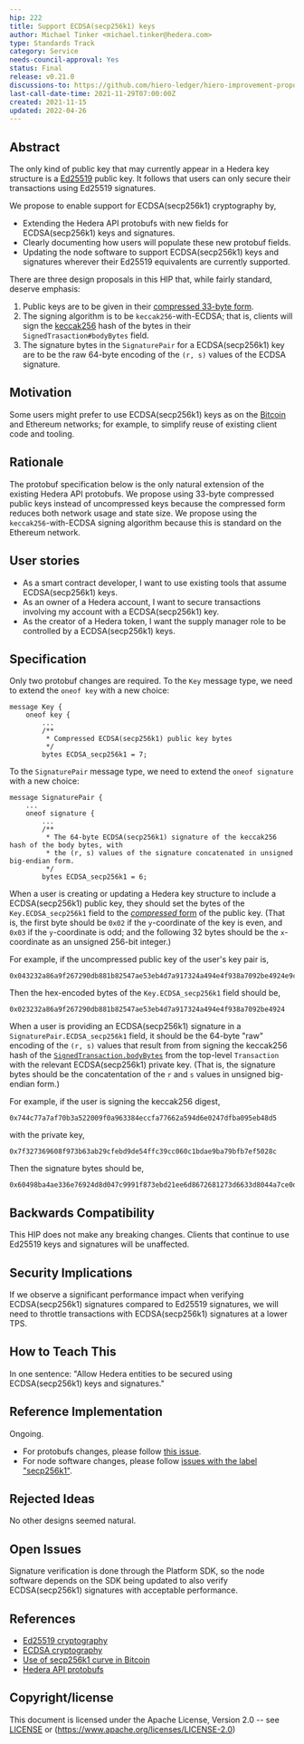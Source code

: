 ```yaml
---
hip: 222
title: Support ECDSA(secp256k1) keys
author: Michael Tinker <michael.tinker@hedera.com>
type: Standards Track
category: Service
needs-council-approval: Yes
status: Final
release: v0.21.0
discussions-to: https://github.com/hiero-ledger/hiero-improvement-proposals/discussions/221
last-call-date-time: 2021-11-29T07:00:00Z
created: 2021-11-15
updated: 2022-04-26
---
```


## Abstract

The only kind of public key that may currently appear in a Hedera key structure is a [Ed25519](https://ed25519.cr.yp.to/) public key. It follows that users can only secure their transactions using Ed25519 signatures.

We propose to enable support for ECDSA(secp256k1) cryptography by,
- Extending the Hedera API protobufs with new fields for ECDSA(secp256k1) keys and signatures.
- Clearly documenting how users will populate these new protobuf fields.
- Updating the node software to support ECDSA(secp256k1) keys and signatures wherever their Ed25519 equivalents are currently supported.

There are three design proposals in this HIP that, while fairly standard, deserve emphasis:
1. Public keys are to be given in their [compressed 33-byte form](https://en.bitcoin.it/wiki/Elliptic_Curve_Digital_Signature_Algorithm).
2. The signing algorithm is to be `keccak256`-with-ECDSA; that is, clients will sign the [keccak256](https://en.wikipedia.org/wiki/SHA-3) hash of the bytes in their `SignedTrasaction#bodyBytes` field.
3. The signature bytes in the `SignaturePair` for a ECDSA(secp256k1) key are to be the raw 64-byte encoding of the `(r, s)` values of the ECDSA signature.

## Motivation

Some users might prefer to use ECDSA(secp256k1) keys as on the [Bitcoin](https://en.bitcoin.it/wiki/Secp256k1) and
Ethereum networks; for example, to simplify reuse of existing client code and tooling.

## Rationale

The protobuf specification below is the only natural extension of the existing Hedera API protobufs. We propose using 33-byte 
compressed public keys instead of uncompressed keys because the compressed form reduces both network usage and state size. We 
propose using the `keccak256`-with-ECDSA signing algorithm because this is standard on the Ethereum network. 

## User stories

- As a smart contract developer, I want to use existing tools that assume ECDSA(secp256k1) keys.
- As an owner of a Hedera account, I want to secure transactions involving my account with a ECDSA(secp256k1) key. 
- As the creator of a Hedera token, I want the supply manager role to be controlled by a ECDSA(secp256k1) keys.
  
## Specification

Only two protobuf changes are required. To the `Key` message type, we need to extend the `oneof key` with a new choice:
```
message Key {
    oneof key {
        ...
        /**
         * Compressed ECDSA(secp256k1) public key bytes
         */
        bytes ECDSA_secp256k1 = 7;
```
To the `SignaturePair` message type, we need to extend the `oneof signature` with a new choice:
```
message SignaturePair {
    ...
    oneof signature {
        ...
        /**
         * The 64-byte ECDSA(secp256k1) signature of the keccak256 hash of the body bytes, with
         * the (r, s) values of the signature concatenated in unsigned big-endian form.
         */
        bytes ECDSA_secp256k1 = 6;
```

When a user is creating or updating a Hedera key structure to include a ECDSA(secp256k1) public key, they should set the bytes of the `Key.ECDSA_secp256k1` field to the [_compressed_ form](https://en.bitcoin.it/wiki/Elliptic_Curve_Digital_Signature_Algorithm) of the public key. (That is, the first byte should be `0x02` if the `y`-coordinate of the key is even, and `0x03` if the `y`-coordinate is odd; and the following 32 bytes should be the `x`-coordinate as an unsigned 256-bit integer.)

For example, if the uncompressed public key of the user's key pair is,
```
0x043232a86a9f267290db881b82547ae53eb4d7a917324a494e4f938a7092be4924e9c4e57a4469664ec57d4688a1c100945f8772308701739b86bc2745d2dbb0f6
``` 
Then the hex-encoded bytes of the `Key.ECDSA_secp256k1` field should be,
```
0x023232a86a9f267290db881b82547ae53eb4d7a917324a494e4f938a7092be4924
```

When a user is providing an ECDSA(secp256k1) signature in a `SignaturePair.ECDSA_secp256k1` field, it should be the 64-byte "raw" encoding of the `(r, s)` values that result from from signing the keccak256 hash of the [`SignedTransaction.bodyBytes`](https://hashgraph.github.io/hedera-protobufs/#proto.SignedTransaction) from the top-level `Transaction` with the relevant ECDSA(secp256k1) private key. (That is, the signature bytes should be the concatentation of the `r` and `s` values in unsigned big-endian form.) 

For example, if the user is signing the keccak256 digest,
```
0x744c77a7af70b3a522009f0a963384eccfa77662a594d6e0247dfba095eb48d5
```
with the private key,
```
0x7f327369608f973b63ab29cfebd9de54ffc39cc060c1bdae9ba79bfb7ef5028c
```
Then the signature bytes should be,
```
0x60498ba4ae336e76924d8d047c9991f873ebd21ee6d8672681273d6633d8044a7ce0d3f0203587f085fcd3d5a9c3ba72cbf7eef5a4771cfb14415f01618cc831
```

## Backwards Compatibility

This HIP does not make any breaking changes. Clients that continue to use Ed25519 keys and signatures will be unaffected.

## Security Implications

If we observe a significant performance impact when verifying ECDSA(secp256k1) signatures compared to Ed25519 signatures,
we will need to throttle transactions with ECDSA(secp256k1) signatures at a lower TPS.

## How to Teach This

In one sentence: "Allow Hedera entities to be secured using ECDSA(secp256k1) keys and signatures."

## Reference Implementation

Ongoing.
- For protobufs changes, please follow [this issue](https://github.com/hashgraph/hedera-protobufs/issues/110).
- For node software changes, please follow [issues with the label "secp256k1"](https://github.com/hashgraph/hedera-services/issues?q=is%3Aopen+is%3Aissue+label%3Asecp256k1).

## Rejected Ideas

No other designs seemed natural. 

## Open Issues

Signature verification is done through the Platform SDK, so the node software depends on the SDK being updated 
to also verify ECDSA(secp256k1) signatures with acceptable performance.

## References

- [Ed25519 cryptography](https://ed25519.cr.yp.to/)
- [ECDSA cryptography](https://en.bitcoin.it/wiki/Elliptic_Curve_Digital_Signature_Algorithm)
- [Use of secp256k1 curve in Bitcoin](https://en.bitcoin.it/wiki/Secp256k1)
- [Hedera API protobufs](https://hashgraph.github.io/hedera-protobufs)

## Copyright/license

This document is licensed under the Apache License, Version 2.0 -- see [LICENSE](../LICENSE) or (https://www.apache.org/licenses/LICENSE-2.0)
